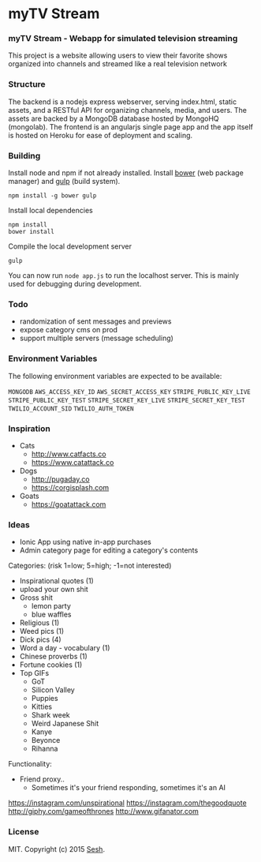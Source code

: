 # myTV Stream

### myTV Stream - Webapp for simulated television streaming

This project is a website allowing users to view their favorite shows organized into channels and streamed like a real television network


### Structure

The backend is a nodejs express webserver, serving index.html, static assets, and a RESTful API for organizing channels, media, and users. The assets are backed by a MongoDB database hosted by MongoHQ (mongolab). The frontend is an angularjs single page app and the app itself is hosted on Heroku for ease of deployment and scaling.


### Building

Install node and npm if not already installed. Install [bower](http://bower.io/) (web package manager) and [gulp](http://gulpjs.com/) (build system).

```
npm install -g bower gulp
```

Install local dependencies

```
npm install
bower install
```

Compile the local development server

```
gulp
```

You can now run `node app.js` to run the localhost server. This is mainly used for debugging during development.

### Todo

* randomization of sent messages and previews
* expose category cms on prod
* support multiple servers (message scheduling)

### Environment Variables

The following environment variables are expected to be available:

`MONGODB`
`AWS_ACCESS_KEY_ID`
`AWS_SECRET_ACCESS_KEY`
`STRIPE_PUBLIC_KEY_LIVE`
`STRIPE_PUBLIC_KEY_TEST`
`STRIPE_SECRET_KEY_LIVE`
`STRIPE_SECRET_KEY_TEST`
`TWILIO_ACCOUNT_SID`
`TWILIO_AUTH_TOKEN`

### Inspiration

* Cats
  * http://www.catfacts.co
  * https://www.catattack.co
* Dogs
  * http://pugaday.co
  * https://corgisplash.com
* Goats
  * https://goatattack.com

### Ideas

* Ionic App using native in-app purchases
* Admin category page for editing a category's contents

Categories: (risk 1=low; 5=high; -1=not interested)
  * Inspirational quotes (1)
  * upload your own shit
  * Gross shit
    * lemon party
    * blue waffles
  * Religious (1)
  * Weed pics (1)
  * Dick pics (4)
  * Word a day - vocabulary (1)
  * Chinese proverbs (1)
  * Fortune cookies (1)
  * Top GIFs
    * GoT
    * Silicon Valley
    * Puppies
    * Kitties
    * Shark week
    * Weird Japanese Shit
    * Kanye
    * Beyonce
    * Rihanna

Functionality:
  * Friend proxy..
    * Sometimes it's your friend responding, sometimes it's an AI

https://instagram.com/unspirational
https://instagram.com/thegoodquote
http://giphy.com/gameofthrones
http://www.gifanator.com

### License

MIT. Copyright (c) 2015 [Sesh](http://seshapp.com).
